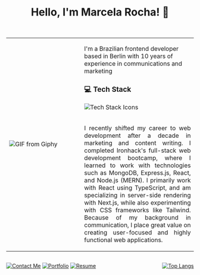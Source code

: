 
<h1 align="center">Hello, I'm Marcela Rocha! 👋</h1>
<br>
<table border=0 style="border-collapse:collapse;">
  <tr>
    <td width="40%">
      <img src="https://media.giphy.com/media/k8kITi9SAwe9JWbUaH/giphy.gif" alt="GIF from Giphy">
    </td>
    <td width="60%">
      <p align="left">I'm a Brazilian frontend developer based in Berlin with 10 years of experience in communications and marketing</p>
      <h3>💻 Tech Stack</h3>
      <img src="https://skillicons.dev/icons?i=js,ts,html,css,jquery,bootstrap,tailwind,nodejs,express,vue,git,github,mongodb,firebase,react,nextjs&theme=dark&perline=8" alt="Tech Stack Icons"><br><br>
      <p style="text-align: justify;">I recently shifted my career to web development after a decade in marketing and content writing. I completed Ironhack's full-stack web development bootcamp, where I learned to work with technologies such as MongoDB, Express.js, React, and Node.js (MERN). I primarily work with React using TypeScript, and am specializing in server-side rendering with Next.js, while also experimenting with CSS frameworks like Tailwind. Because of my background in communication, I place great value on creating user-focused and highly functional web applications.</p>
    </td>
  </tr>
</table>
<div style="display: flex; justify-content: space-between;">
  <div>
    <p align="center">
      <a href="mailto:marcelarochamartins@gmail.com"><img src="https://img.shields.io/badge/-📧%20Contact%20Me-blue" alt=" Contact Me"></a>
      <a href="https://marcelarochamartins.vercel.app/"><img src="https://img.shields.io/badge/-📂%20Portfolio-orange" alt=" Portfolio"></a>
      <a href="https://drive.google.com/file/d/13_608t_Q0AAFi8CQYZe_10ewSU1T76X8/view?usp=sharing"><img src="https://img.shields.io/badge/-📄%20Resume-green" alt=" Resume"></a>
    </p>
  </div>
  <div>
    <p align="center">
      <a href="https://github.com/Marcela-Rocha-Martins/github-readme-stats">
        <img src="https://github-readme-stats.vercel.app/api/top-langs/?username=Marcela-Rocha-Martins&layout=compact" alt="Top Langs">
      </a>
    </p>
  </div>
</div>
